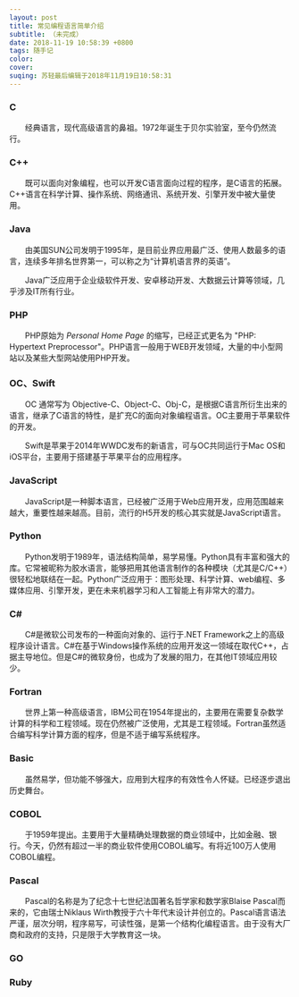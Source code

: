 ```yaml
---
layout: post
title: 常见编程语言简单介绍
subtitle: （未完成）
date: 2018-11-19 10:58:39 +0800
tags: 随手记
color:
cover:
suqing: 苏轻最后编辑于2018年11月19日10:58:31
---
```



### C

　　经典语言，现代高级语言的鼻祖。1972年诞生于贝尔实验室，至今仍然流行。

### C++

　　既可以面向对象编程，也可以开发C语言面向过程的程序，是C语言的拓展。C++语言在科学计算、操作系统、网络通讯、系统开发、引擎开发中被大量使用。

### Java

　　由美国SUN公司发明于1995年，是目前业界应用最广泛、使用人数最多的语言，连续多年排名世界第一，可以称之为“计算机语言界的英语”。

　　Java广泛应用于企业级软件开发、安卓移动开发、大数据云计算等领域，几乎涉及IT所有行业。

### PHP

　　PHP原始为 *Personal Home Page* 的缩写，已经正式更名为 "PHP: Hypertext Preprocessor"。PHP语言一般用于WEB开发领域，大量的中小型网站以及某些大型网站使用PHP开发。

### OC、Swift

　　OC 通常写为 Objective-C、Object-C、Obj-C，是根据C语言所衍生出来的语言，继承了C语言的特性，是扩充C的面向对象编程语言。OC主要用于苹果软件的开发。

　　Swift是苹果于2014年WWDC发布的新语言，可与OC共同运行于Mac OS和iOS平台，主要用于搭建基于苹果平台的应用程序。

### JavaScript
　　JavaScript是一种脚本语言，已经被广泛用于Web应用开发，应用范围越来越大，重要性越来越高。目前，流行的H5开发的核心其实就是JavaScript语言。

### Python
　　Python发明于1989年，语法结构简单，易学易懂。Python具有丰富和强大的库。它常被昵称为胶水语言，能够把用其他语言制作的各种模块（尤其是C/C++）很轻松地联结在一起。Python广泛应用于：图形处理、科学计算、web编程、多媒体应用、引擎开发，更在未来机器学习和人工智能上有非常大的潜力。

### C#
　　C#是微软公司发布的一种面向对象的、运行于.NET Framework之上的高级程序设计语言。C#在基于Windows操作系统的应用开发这一领域在取代C++，占据主导地位。但是C#的微软身份，也成为了发展的阻力，在其他IT领域应用较少。

### Fortran
　　世界上第一种高级语言，IBM公司在1954年提出的，主要用在需要复杂数学计算的科学和工程领域。现在仍然被广泛使用，尤其是工程领域。Fortran虽然适合编写科学计算方面的程序，但是不适于编写系统程序。

### Basic
　　虽然易学，但功能不够强大，应用到大程序的有效性令人怀疑。已经逐步退出历史舞台。

### COBOL
　　于1959年提出。主要用于大量精确处理数据的商业领域中，比如金融、银行。今天，仍然有超过一半的商业软件使用COBOL编写。有将近100万人使用COBOL编程。

### Pascal
　　Pascal的名称是为了纪念十七世纪法国著名哲学家和数学家Blaise Pascal而来的，它由瑞士Niklaus Wirth教授于六十年代末设计并创立的。Pascal语言语法严谨，层次分明，程序易写，可读性强，是第一个结构化编程语言。由于没有大厂商和政府的支持，只是限于大学教育这一块。

### GO

### Ruby

